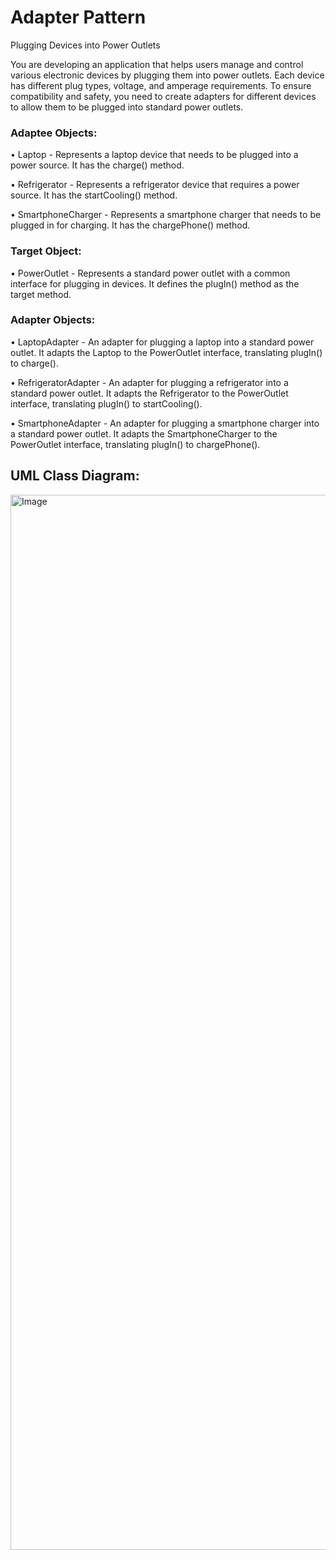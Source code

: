 # Adapter Pattern
Plugging Devices into Power Outlets

You are developing an application that helps users manage and control various electronic devices by plugging them into power outlets. Each device has different plug types, voltage, and amperage requirements. To ensure compatibility and safety, you need to create adapters for different devices to allow them to be plugged into standard power outlets.

<h3><bold>Adaptee Objects:</bold></h3>

• Laptop - Represents a laptop device that needs to be plugged into a power source. It has the charge() method.

• Refrigerator - Represents a refrigerator device that requires a power source. It has the startCooling() method.

• SmartphoneCharger - Represents a smartphone charger that needs to be plugged in for charging. It has the chargePhone() method.

<h3><bold>Target Object:</bold></h3>

• PowerOutlet - Represents a standard power outlet with a common interface for plugging in devices. It defines the plugIn() method as the target method.

<h3><bold>Adapter Objects:</bold></h3>

• LaptopAdapter - An adapter for plugging a laptop into a standard power outlet. It adapts the Laptop to the PowerOutlet interface, translating plugIn() to charge().

• RefrigeratorAdapter - An adapter for plugging a refrigerator into a standard power outlet. It adapts the Refrigerator to the PowerOutlet interface, translating plugIn() to startCooling().

• SmartphoneAdapter - An adapter for plugging a smartphone charger into a standard power outlet. It adapts the SmartphoneCharger to the PowerOutlet interface, translating plugIn() to chargePhone().

## **UML Class Diagram:**
<img width="4091" height="1688" alt="Image" src="https://github.com/user-attachments/assets/301cb31d-1caa-4444-acb6-64af92e8f222" />
